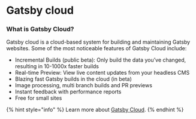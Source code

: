 # Gatsby cloud

### What is Gatsby Cloud?

Gatsby cloud is a cloud-based system for building and maintaining Gatsby websites.  Some of the most noticeable features of Gatsby Cloud include:

* Incremental Builds \(public beta\): Only build the data you’ve changed, resulting in 10-1000x faster builds
* Real-time Preview: View live content updates from your headless CMS
* Blazing fast Gatsby builds in the cloud \(in beta\)
* Image processing, multi branch builds and PR previews
* Instant feedback with performance reports
* Free for small sites

{% hint style="info" %}
Learn more about [Gatsby Cloud](https://www.gatsbyjs.com).
{% endhint %}


